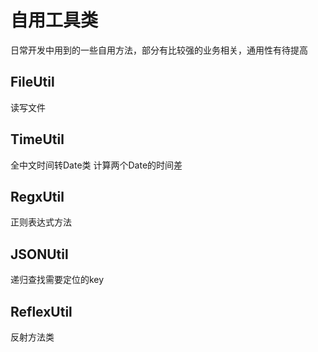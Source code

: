 # 自用工具类
日常开发中用到的一些自用方法，部分有比较强的业务相关，通用性有待提高
## FileUtil
读写文件
## TimeUtil
全中文时间转Date类
计算两个Date的时间差
## RegxUtil
正则表达式方法
## JSONUtil
递归查找需要定位的key
## ReflexUtil
反射方法类
